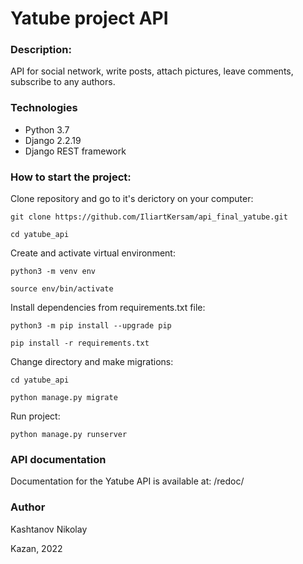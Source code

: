# Yatube project API

### Description:
API for social network, write posts, attach pictures, leave comments, subscribe to any authors.
### Technologies
- Python 3.7
- Django 2.2.19
- Django REST framework

### How to start the project:
Clone repository and go to it's derictory on your computer:

```
git clone https://github.com/IliartKersam/api_final_yatube.git
```

```
cd yatube_api
```

Create and activate virtual environment:

```
python3 -m venv env
```

```
source env/bin/activate
```

Install dependencies from requirements.txt file:

```
python3 -m pip install --upgrade pip
```

```
pip install -r requirements.txt
```

Change directory and make migrations:
```
cd yatube_api
```

```
python manage.py migrate
```

Run project:

```
python manage.py runserver
```
### API documentation
Documentation for the Yatube API is available at: /redoc/
### Author
Kashtanov Nikolay

Kazan, 2022
